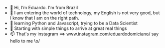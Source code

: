 - 👋 Hi, I’m Eduardo. I'm from Brazil
- 👀 I am entering the world of technology, my English is not very good, but I know that I am on the right path.
- 🌱 learning Python and Javascript, trying to be a Data Scientist
- 💞️ Starting with simple things to arrive at great real things
- 📫 That's my instagram ==> www.instagram.com/eduardodomiciano/ say hello to me \o/

<!---
DuDSTOPIA/DuDSTOPIA is a ✨ special ✨ repository because its `README.md` (this file) appears on your GitHub profile.
You can click the Preview link to take a look at your changes.
--->
